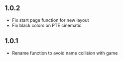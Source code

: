 ## 1.0.2

- Fix start page function for new layout
- Fix black colors on PTE cinematic

## 1.0.1

- Rename function to avoid name collision with game
